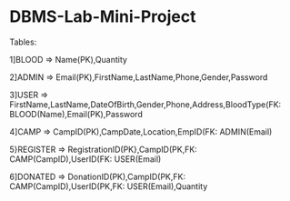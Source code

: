 # DBMS-Lab-Mini-Project
Tables:

1]BLOOD => Name(PK),Quantity

2]ADMIN => Email(PK),FirstName,LastName,Phone,Gender,Password

3]USER => FirstName,LastName,DateOfBirth,Gender,Phone,Address,BloodType(FK: BLOOD(Name),Email(PK),Password

4]CAMP => CampID(PK),CampDate,Location,EmpID(FK: ADMIN(Email)

5}REGISTER => RegistrationID(PK},CampID(PK,FK: CAMP(CampID),UserID(FK: USER(Email)

6]DONATED => DonationID(PK),CampID(PK,FK: CAMP(CampID),UserID(PK,FK: USER(Email),Quantity
